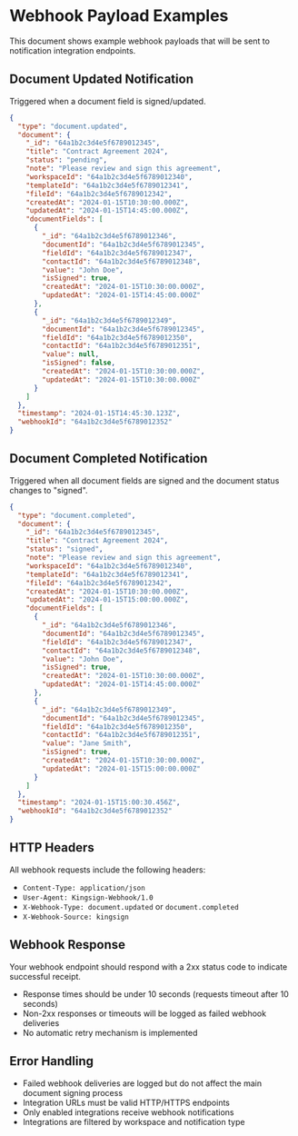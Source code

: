 # Webhook Payload Examples

This document shows example webhook payloads that will be sent to notification integration endpoints.

## Document Updated Notification

Triggered when a document field is signed/updated.

```json
{
  "type": "document.updated",
  "document": {
    "_id": "64a1b2c3d4e5f6789012345",
    "title": "Contract Agreement 2024",
    "status": "pending",
    "note": "Please review and sign this agreement",
    "workspaceId": "64a1b2c3d4e5f6789012340",
    "templateId": "64a1b2c3d4e5f6789012341",
    "fileId": "64a1b2c3d4e5f6789012342",
    "createdAt": "2024-01-15T10:30:00.000Z",
    "updatedAt": "2024-01-15T14:45:00.000Z",
    "documentFields": [
      {
        "_id": "64a1b2c3d4e5f6789012346",
        "documentId": "64a1b2c3d4e5f6789012345",
        "fieldId": "64a1b2c3d4e5f6789012347",
        "contactId": "64a1b2c3d4e5f6789012348",
        "value": "John Doe",
        "isSigned": true,
        "createdAt": "2024-01-15T10:30:00.000Z",
        "updatedAt": "2024-01-15T14:45:00.000Z"
      },
      {
        "_id": "64a1b2c3d4e5f6789012349",
        "documentId": "64a1b2c3d4e5f6789012345",
        "fieldId": "64a1b2c3d4e5f6789012350",
        "contactId": "64a1b2c3d4e5f6789012351",
        "value": null,
        "isSigned": false,
        "createdAt": "2024-01-15T10:30:00.000Z",
        "updatedAt": "2024-01-15T10:30:00.000Z"
      }
    ]
  },
  "timestamp": "2024-01-15T14:45:30.123Z",
  "webhookId": "64a1b2c3d4e5f6789012352"
}
```

## Document Completed Notification

Triggered when all document fields are signed and the document status changes to "signed".

```json
{
  "type": "document.completed",
  "document": {
    "_id": "64a1b2c3d4e5f6789012345",
    "title": "Contract Agreement 2024",
    "status": "signed",
    "note": "Please review and sign this agreement",
    "workspaceId": "64a1b2c3d4e5f6789012340",
    "templateId": "64a1b2c3d4e5f6789012341",
    "fileId": "64a1b2c3d4e5f6789012342",
    "createdAt": "2024-01-15T10:30:00.000Z",
    "updatedAt": "2024-01-15T15:00:00.000Z",
    "documentFields": [
      {
        "_id": "64a1b2c3d4e5f6789012346",
        "documentId": "64a1b2c3d4e5f6789012345",
        "fieldId": "64a1b2c3d4e5f6789012347",
        "contactId": "64a1b2c3d4e5f6789012348",
        "value": "John Doe",
        "isSigned": true,
        "createdAt": "2024-01-15T10:30:00.000Z",
        "updatedAt": "2024-01-15T14:45:00.000Z"
      },
      {
        "_id": "64a1b2c3d4e5f6789012349",
        "documentId": "64a1b2c3d4e5f6789012345",
        "fieldId": "64a1b2c3d4e5f6789012350",
        "contactId": "64a1b2c3d4e5f6789012351",
        "value": "Jane Smith", 
        "isSigned": true,
        "createdAt": "2024-01-15T10:30:00.000Z",
        "updatedAt": "2024-01-15T15:00:00.000Z"
      }
    ]
  },
  "timestamp": "2024-01-15T15:00:30.456Z",
  "webhookId": "64a1b2c3d4e5f6789012352"
}
```

## HTTP Headers

All webhook requests include the following headers:

- `Content-Type: application/json`
- `User-Agent: Kingsign-Webhook/1.0`
- `X-Webhook-Type: document.updated` or `document.completed`
- `X-Webhook-Source: kingsign`

## Webhook Response

Your webhook endpoint should respond with a 2xx status code to indicate successful receipt. 

- Response times should be under 10 seconds (requests timeout after 10 seconds)
- Non-2xx responses or timeouts will be logged as failed webhook deliveries
- No automatic retry mechanism is implemented

## Error Handling

- Failed webhook deliveries are logged but do not affect the main document signing process
- Integration URLs must be valid HTTP/HTTPS endpoints
- Only enabled integrations receive webhook notifications
- Integrations are filtered by workspace and notification type
